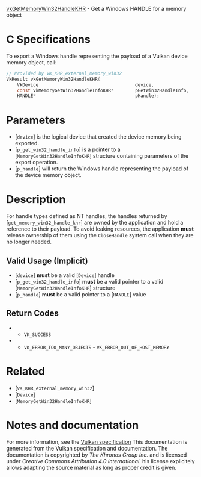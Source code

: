 [vkGetMemoryWin32HandleKHR](https://www.khronos.org/registry/vulkan/specs/1.3-extensions/man/html/vkGetMemoryWin32HandleKHR.html) - Get a Windows HANDLE for a memory object

# C Specifications
To export a Windows handle representing the payload of a Vulkan device
memory object, call:
```c
// Provided by VK_KHR_external_memory_win32
VkResult vkGetMemoryWin32HandleKHR(
    VkDevice                                    device,
    const VkMemoryGetWin32HandleInfoKHR*        pGetWin32HandleInfo,
    HANDLE*                                     pHandle);
```

# Parameters
- [`device`] is the logical device that created the device memory being exported.
- [`p_get_win32_handle_info`] is a pointer to a [`MemoryGetWin32HandleInfoKHR`] structure containing parameters of the export operation.
- [`p_handle`] will return the Windows handle representing the payload of the device memory object.

# Description
For handle types defined as NT handles, the handles returned by
[`get_memory_win32_handle_khr`] are owned by the application and hold a
reference to their payload.
To avoid leaking resources, the application  **must**  release ownership of them
using the `CloseHandle` system call when they are no longer needed.
## Valid Usage (Implicit)
-  [`device`] **must**  be a valid [`Device`] handle
-  [`p_get_win32_handle_info`] **must**  be a valid pointer to a valid [`MemoryGetWin32HandleInfoKHR`] structure
-  [`p_handle`] **must**  be a valid pointer to a [`HANDLE`] value

## Return Codes
*   - `VK_SUCCESS` 
*   - `VK_ERROR_TOO_MANY_OBJECTS`  - `VK_ERROR_OUT_OF_HOST_MEMORY`

# Related
- [`VK_KHR_external_memory_win32`]
- [`Device`]
- [`MemoryGetWin32HandleInfoKHR`]

# Notes and documentation
For more information, see the [Vulkan specification](https://www.khronos.org/registry/vulkan/specs/1.3-extensions/html/vkspec.html)
This documentation is generated from the Vulkan specification and documentation.
The documentation is copyrighted by *The Khronos Group Inc.* and is licensed under *Creative Commons Attribution 4.0 International*.
his license explicitely allows adapting the source material as long as proper credit is given.
        